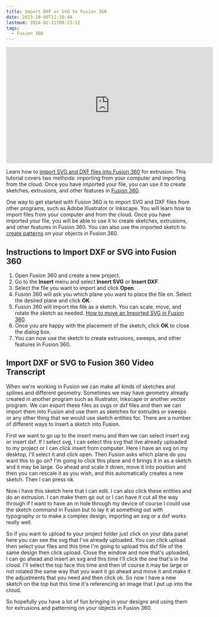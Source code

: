 ```yaml
---
title: Import DXF or SVG to Fusion 360
date: 2023-10-08T11:10:49
lastmod: 2024-02-21T09:23:12
tags:
  - Fusion 360
---
```


<div class="video-grid">
<div class="iframe-16-9-container">
<iframe class="youTubeIframe" width="560" height="315" src="https://www.youtube.com/embed/aMBnke14Wgg?si=5mtJSNpBI40FeIHO?rel=0" title="YouTube video player" frameborder="0" allow="accelerometer; autoplay; clipboard-write; encrypted-media; gyroscope; picture-in-picture; web-share" allowfullscreen></iframe>
</div>
</div>

Learn how to [import SVG and DXF files into Fusion 360](https://www.youtube.com/watch?v=aMBnke14Wgg) for extrusion. This tutorial covers two methods: importing from your computer and importing from the cloud. Once you have imported your file, you can use it to create sketches, extrusions, and other features in [Fusion 360](./fusion-360.md).

One way to get started with Fusion 360 is to import SVG and DXF files from other programs, such as Adobe Illustrator or Inkscape. You will learn how to import files from your computer and from the cloud. Once you have imported your file, you will be able to use it to create sketches, extrusions, and other features in Fusion 360. You can also use the imported sketch to [create patterns](./fusion-360-basic-pattern-tools.md) on your objects in Fusion 360.

## Instructions to Import DXF or SVG into Fusion 360

1. Open Fusion 360 and create a new project.
2. Go to the **Insert** menu and select **Insert SVG** or **Insert DXF**.
3. Select the file you want to import and click **Open**.
4. Fusion 360 will ask you which plane you want to place the file on. Select the desired plane and click **OK**.
5. Fusion 360 will import the file as a sketch. You can scale, move, and rotate the sketch as needed. [How to move an Imported SVG in Fusion 360](https://www.youtube.com/watch?v=PX9jWmmGTfo).
6. Once you are happy with the placement of the sketch, click **OK** to close the dialog box.
7. You can now use the sketch to create extrusions, sweeps, and other features in Fusion 360.

## Import DXF or SVG to Fusion 360 Video Transcript

When we're working in Fusion we can make all kinds of sketches and splines and different geometry. Sometimes we may have geometry already created in another program such as Illustrator, Inkscape or another vector program. We can export these files as svgs or dxf files and then we can import them into Fusion and use them as sketches for extrudes or sweeps or any other thing that we would use sketch entities for. There are a number of different ways to insert a sketch into Fusion.

First we want to go up to the insert menu and then we can select insert svg or insert dxf. If I select svg, I can select this svg that iIve already uploaded to my project or I can click insert from computer. Here I have an svg on my desktop, I'll select it and click open. Then Fusion asks which plane do you want this to go on? I'm going to click this plane and it brings it in as a sketch and it may be large. Go ahead and scale it down, move it into position and then you can rescale it as you wish, and this automatically creates a new sketch. Then I can press ok.

Now i have this sketch here that I can edit. I can also click these entities and do an extrusion. I can make them go out or I can have it cut all the way through if I want to have an m hole through my device of course I could use the sketch command in Fusion but to lay it at something out with typography or to make a complex design, importing an svg or a dxf works really well.

So if you want to upload to your project folder just click on your data panel here you can see the svg that I've already uploaded. You can click upload then select your files and this time I'm going to upload this dxf file of the same design then click upload. Close the window and now that's uploaded, I can go ahead and insert an svg and this time I'll click the one that's in the cloud. I'll select the top face this time and then of course it may be large or not rotated the same way that you want it go ahead and move it and make it the adjustments that you need and then click ok. So now I have a new sketch on the top but this time it's referencing an image that I put up into the cloud.

So hopefully you have a lot of fun bringing in your designs and using them for extrusions and patterning on your objects in Fusion 360.
